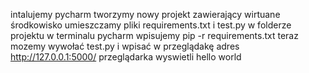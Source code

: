 intalujemy pycharm
tworzymy nowy projekt zawierający wirtuane środkowisko
umieszczamy pliki requirements.txt i test.py w folderze projektu
w terminalu pycharm wpisujemy pip -r requirements.txt
teraz mozemy wywołać test.py i wpisać w przeglądakę adres http://127.0.0.1:5000/
przeglądarka wyswietli hello world


